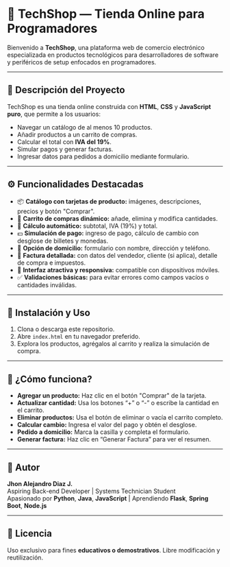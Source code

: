 
# 🛒 TechShop — Tienda Online para Programadores

Bienvenido a **TechShop**, una plataforma web de comercio electrónico especializada en productos tecnológicos para desarrolladores de software y periféricos de setup enfocados en programadores.

---

## 🚀 Descripción del Proyecto

TechShop es una tienda online construida con **HTML**, **CSS** y **JavaScript puro**, que permite a los usuarios:

- Navegar un catálogo de al menos 10 productos.
- Añadir productos a un carrito de compras.
- Calcular el total con **IVA del 19%**.
- Simular pagos y generar facturas.
- Ingresar datos para pedidos a domicilio mediante formulario.

---

## ⚙️ Funcionalidades Destacadas

- 📦 **Catálogo con tarjetas de producto:** imágenes, descripciones, precios y botón "Comprar".
- 🛒 **Carrito de compras dinámico:** añade, elimina y modifica cantidades.
- 🧮 **Cálculo automático:** subtotal, IVA (19%) y total.
- 💵 **Simulación de pago:** ingreso de pago, cálculo de cambio con desglose de billetes y monedas.
- 🚚 **Opción de domicilio:** formulario con nombre, dirección y teléfono.
- 🧾 **Factura detallada:** con datos del vendedor, cliente (si aplica), detalle de compra e impuestos.
- 📱 **Interfaz atractiva y responsiva:** compatible con dispositivos móviles.
- ✅ **Validaciones básicas:** para evitar errores como campos vacíos o cantidades inválidas.

---

## 🚩 Instalación y Uso

1. Clona o descarga este repositorio.
2. Abre `index.html` en tu navegador preferido.
3. Explora los productos, agrégalos al carrito y realiza la simulación de compra.

---

## 📝 ¿Cómo funciona?

- **Agregar un producto:** Haz clic en el botón "Comprar" de la tarjeta.
- **Actualizar cantidad:** Usa los botones “+” o “-” o escribe la cantidad en el carrito.
- **Eliminar productos:** Usa el botón de eliminar o vacía el carrito completo.
- **Calcular cambio:** Ingresa el valor del pago y obtén el desglose.
- **Pedido a domicilio:** Marca la casilla y completa el formulario.
- **Generar factura:** Haz clic en “Generar Factura” para ver el resumen.

---

## 👤 Autor

**Jhon Alejandro Diaz J.**  
Aspiring Back-end Developer | Systems Technician Student  
Apasionado por **Python**, **Java**, **JavaScript** | Aprendiendo **Flask**, **Spring Boot**, **Node.js**

---

## 📃 Licencia

Uso exclusivo para fines **educativos o demostrativos**. Libre modificación y reutilización.
